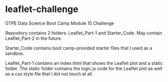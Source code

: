 # leaflet-challenge
GTPE Data Science Boot Camp Module 15 Challenge

Repository contains 2 folders: Leaflet_Part-1 and Starter_Code. May contain Leaflet_Part-2 in the future.

Starter_Code contains boot camp-provided starter files that I used as a sandbox.

Leaflet_Part-1 contains an index.html that shows the Leaflet plot and a static folder. 
The static folder contains the logic.js code for the Leaflet plot as well as a css style file that I did not touch at all.
